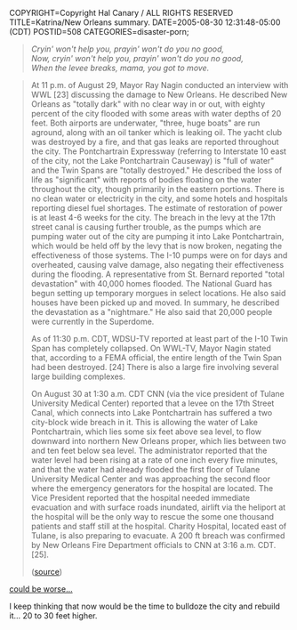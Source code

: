 COPYRIGHT=Copyright Hal Canary / ALL RIGHTS RESERVED
TITLE=Katrina/New Orleans summary.
DATE=2005-08-30 12:31:48-05:00 (CDT)
POSTID=508
CATEGORIES=disaster-porn;

> _Cryin' won't help you, prayin' won't do you no good,  
> Now, cryin' won't help you, prayin' won't do you no good,  
> When the levee breaks, mama, you got to move._

> At 11 p.m. of August 29, Mayor Ray Nagin conducted an interview with WWL \[23\] discussing the damage to New Orleans. He described New Orleans as "totally dark" with no clear way in or out, with eighty percent of the city flooded with some areas with water depths of 20 feet. Both airports are underwater, "three, huge boats" are run aground, along with an oil tanker which is leaking oil. The yacht club was destroyed by a fire, and that gas leaks are reported throughout the city. The Pontchartrain Expressway (referring to Interstate 10 east of the city, not the Lake Pontchartrain Causeway) is "full of water" and the Twin Spans are "totally destroyed." He described the loss of life as "significant" with reports of bodies floating on the water throughout the city, though primarily in the eastern portions. There is no clean water or electricity in the city, and some hotels and hospitals reporting diesel fuel shortages. The estimate of restoration of power is at least 4-6 weeks for the city. The breach in the levy at the 17th street canal is causing further trouble, as the pumps which are pumping water out of the city are pumping it into Lake Pontchartrain, which would be held off by the levy that is now broken, negating the effectiveness of those systems. The I-10 pumps were on for days and overheated, causing valve damage, also negating their effectiveness during the flooding. A representative from St. Bernard reported "total devastation" with 40,000 homes flooded. The National Guard has begun setting up temporary morgues in select locations. He also said houses have been picked up and moved. In summary, he described the devastation as a "nightmare." He also said that 20,000 people were currently in the Superdome.
> 
> As of 11:30 p.m. CDT, WDSU-TV reported at least part of the I-10 Twin Span has completely collapsed. On WWL-TV, Mayor Nagin stated that, according to a FEMA official, the entire length of the Twin Span had been destroyed. \[24\] There is also a large fire involving several large building complexes.
> 
> On August 30 at 1:30 a.m. CDT CNN (via the vice president of Tulane University Medical Center) reported that a levee on the 17th Street Canal, which connects into Lake Pontchartrain has suffered a two city-block wide breach in it. This is allowing the water of Lake Pontchartrain, which lies some six feet above sea level, to flow downward into northern New Orleans proper, which lies between two and ten feet below sea level. The administrator reported that the water level had been rising at a rate of one inch every five minutes, and that the water had already flooded the first floor of Tulane University Medical Center and was approaching the second floor where the emergency generators for the hospital are located. The Vice President reported that the hospital needed immediate evacuation and with surface roads inundated, airlift via the heliport at the hospital will be the only way to rescue the some one thousand patients and staff still at the hospital. Charity Hospital, located east of Tulane, is also preparing to evacuate. A 200 ft breach was confirmed by New Orleans Fire Department officials to CNN at 3:16 a.m. CDT. \[25\].
> 
> ([source](http://en.wikipedia.org/wiki/Hurricane_Katrina#New_Orleans))

[could be worse...](http://en.wikipedia.org/wiki/1970_Bhola_cyclone)

I keep thinking that now would be the time to bulldoze the city and rebuild it... 20 to 30 feet higher.
